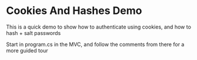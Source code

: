# Cookies And Hashes Demo
This is a quick demo to show how to authenticate using cookies, and how to hash + salt passwords

Start in program.cs in the MVC, and follow the comments from there for a more guided tour
